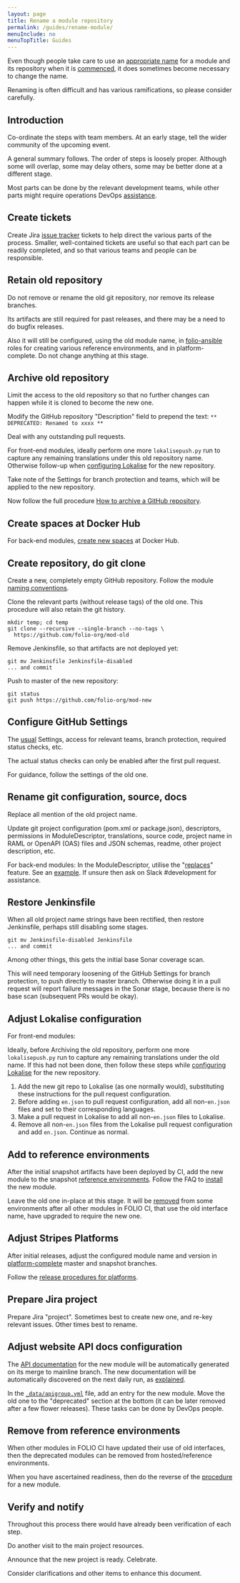 ```yaml
---
layout: page
title: Rename a module repository
permalink: /guides/rename-module/
menuInclude: no
menuTopTitle: Guides
---
```


Even though people take care to use an [appropriate name](/guidelines/naming-conventions/#module-names) for a module and its repository when it is [commenced](/guidelines/create-new-repo/), it does sometimes become necessary to change the name.

Renaming is often difficult and has various ramifications, so please consider carefully.

## Introduction

Co-ordinate the steps with team members. At an early stage, tell the wider community of the upcoming event.

A general summary follows. The order of steps is loosely proper. Although some will overlap, some may delay others, some may be better done at a different stage.

Most parts can be done by the relevant development teams, while other parts might require operations DevOps [assistance](/faqs/how-to-raise-devops-ticket/).

## Create tickets

Create Jira [issue tracker](/guidelines/issue-tracker/) tickets to help direct the various parts of the process.
Smaller, well-contained tickets are useful so that each part can be readily completed, and so that various teams and people can be responsible.

## Retain old repository

Do not remove or rename the old git repository, nor remove its release branches.

Its artifacts are still required for past releases, and there may be a need to do bugfix releases.

Also it will still be configured, using the old module name, in [folio-ansible](https://github.com/folio-org/folio-ansible) roles for creating various reference environments, and in platform-complete.
Do not change anything at this stage.

## Archive old repository

Limit the access to the old repository so that no further changes can happen while it is cloned to become the new one.

Modify the GitHub repository "Description" field to prepend the text: `** DEPRECATED: Renamed to xxxx ** `

Deal with any outstanding pull requests.

For front-end modules, ideally perform one more `lokalisepush.py` run to capture any remaining translations under this old repository name.
Otherwise follow-up when [configuring Lokalise](#adjust-lokalise-configuration) for the new repository.

Take note of the Settings for branch protection and teams, which will be applied to the new repository.

Now follow the full procedure [How to archive a GitHub repository](/faqs/how-to-archive-repository/).

## Create spaces at Docker Hub

For back-end modules, [create new spaces](/download/artifacts/#docker-images) at Docker Hub.

## Create repository, do git clone

Create a new, completely empty GitHub repository.
Follow the module [naming conventions](/guidelines/naming-conventions/#module-names).

Clone the relevant parts (without release tags) of the old one.
This procedure will also retain the git history.

```
mkdir temp; cd temp
git clone --recursive --single-branch --no-tags \
  https://github.com/folio-org/mod-old
```

Remove Jenkinsfile, so that artifacts are not deployed yet:

```
git mv Jenkinsfile Jenkinsfile-disabled
... and commit
```

Push to master of the new repository:

```
git status
git push https://github.com/folio-org/mod-new
```

## Configure GitHub Settings

The [usual](/guidelines/create-new-repo/) Settings, access for relevant teams, branch protection, required status checks, etc.

The actual status checks can only be enabled after the first pull request.

For guidance, follow the settings of the old one.

## Rename git configuration, source, docs

Replace all mention of the old project name.

Update git project configuration (pom.xml or package.json), descriptors, permissions in ModuleDescriptor, translations, source code, project name in RAML or OpenAPI (OAS) files and JSON schemas, readme, other project description, etc.

For back-end modules: In the ModuleDescriptor, utilise the "[replaces](https://github.com/folio-org/okapi/blob/177a60e5de9cf37e7fdd1c0fa9ecf00f72c481e9/okapi-core/src/main/raml/ModuleDescriptor.json#L17)" feature.
See an [example](https://github.com/folio-org/mod-inventory-storage/pull/765).
If unsure then ask on Slack #development for assistance.

## Restore Jenkinsfile

When all old project name strings have been rectified, then restore Jenkinsfile, perhaps still disabling some stages.

```
git mv Jenkinsfile-disabled Jenkinsfile
... and commit
```

Among other things, this gets the initial base Sonar coverage scan.

This will need temporary loosening of the GitHub Settings for branch protection, to push directly to master branch.
Otherwise doing it in a pull request will report failure messages in the Sonar stage, because there is no base scan (subsequent PRs would be okay).

## Adjust Lokalise configuration

For front-end modules:

Ideally, before Archiving the old repository, perform one more `lokalisepush.py` run to capture any remaining translations under the old name.
If this had not been done, then follow these steps while [configuring Lokalise](/guidelines/create-new-repo/#configure-lokalise) for the new repository.

1. Add the new git repo to Lokalise (as one normally would), substituting these instructions for the pull request configuration.
1. Before adding `en.json` to pull request configuration, add all non-`en.json` files and set to their corresponding languages.
1. Make a pull request in Lokalise to add all non-`en.json` files to Lokalise.
1. Remove all non-`en.json` files from the Lokalise pull request configuration and add `en.json`.  Continue as normal.

## Add to reference environments

After the initial snapshot artifacts have been deployed by CI, add the new module to the snapshot [reference environments](/guides/automation/#reference-environments).
Follow the FAQ to [install](/faqs/how-to-install-new-module/) the new module.

Leave the old one in-place at this stage. It will be [removed](#remove-from-reference-environments) from some environments after all other modules in FOLIO CI, that use the old interface name, have upgraded to require the new one.

## Adjust Stripes Platforms

After initial releases, adjust the configured module name and version in
[platform-complete](https://github.com/folio-org/platform-complete)
master and snapshot branches.

Follow the [release procedures for platforms](/guidelines/release-procedures/#add-to-platforms).

## Prepare Jira project

Prepare Jira "project". Sometimes best to create new one, and re-key relevant issues. Other times best to rename.

## Adjust website API docs configuration

The [API documentation](/reference/api/) for the new module will be automatically generated on its merge to mainline branch.
The new documentation will be automatically discovered on the next daily run, as [explained](/reference/api/#explain-gather-config).

In the [`_data/apigroup.yml`](https://github.com/folio-org/folio-org.github.io/blob/master/_data/apigroup.yml) file, add an entry for the new module.
Move the old one to the "deprecated" section at the bottom (it can be later removed after a few flower releases).
These tasks can be done by DevOps people.

## Remove from reference environments

When other modules in FOLIO CI have updated their use of old interfaces, then the deprecated modules can be removed from hosted/reference environments.

When you have ascertained readiness, then do the reverse of the [procedure](/faqs/how-to-install-new-module/) for a new module.

## Verify and notify

Throughout this process there would have already been verification of each step.

Do another visit to the main project resources.

Announce that the new project is ready. Celebrate.

Consider clarifications and other items to enhance this document.
